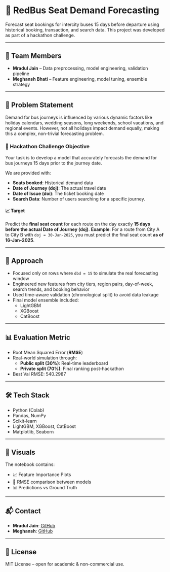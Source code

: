 # 🚌 RedBus Seat Demand Forecasting

Forecast seat bookings for intercity buses 15 days before departure using historical booking, transaction, and search data. This project was developed as part of a hackathon challenge.

---

## 👥 Team Members

- **Mradul Jain** – Data preprocessing, model engineering, validation pipeline  
- **Meghansh Bhati** – Feature engineering, model tuning, ensemble strategy

---

## 📌 Problem Statement

Demand for bus journeys is influenced by various dynamic factors like holiday calendars, wedding seasons, long weekends, school vacations, and regional events. However, not all holidays impact demand equally, making this a complex, non-trivial forecasting problem.

### 🎯 Hackathon Challenge Objective

Your task is to develop a model that accurately forecasts the demand for bus journeys 15 days prior to the journey date.

We are provided with:

- **Seats booked**: Historical demand data  
- **Date of Journey (doj)**: The actual travel date  
- **Date of Issue (doi)**: The ticket booking date  
- **Search Data**: Number of users searching for a specific journey. 

#### 📈 Target

Predict the **final seat count** for each route on the day exactly **15 days before the actual Date of Journey (doj)**.
**Example**: For a route from City A to City B with `doj = 30-Jan-2025`, you must predict the final seat count **as of 16-Jan-2025**.

---

## 🧠 Approach

- Focused only on rows where `dbd = 15` to simulate the real forecasting window
- Engineered new features from city tiers, region pairs, day-of-week, search trends, and booking behavior
- Used time-aware validation (chronological split) to avoid data leakage
- Final model ensemble included:
  - LightGBM
  - XGBoost
  - CatBoost

---

## 📊 Evaluation Metric

- Root Mean Squared Error (**RMSE**)
- Real-world simulation through:
  - **Public split (30%)**: Real-time leaderboard
  - **Private split (70%)**: Final ranking post-hackathon
- Best Val RMSE: 540.2987
---

## 🛠 Tech Stack

- Python (Colab)
- Pandas, NumPy
- Scikit-learn
- LightGBM, XGBoost, CatBoost
- Matplotlib, Seaborn

---

## 📸 Visuals

The notebook contains:
- 📈 Feature Importance Plots
- 🧪 RMSE comparison between models
- 📊 Predictions vs Ground Truth
---

## 📬 Contact

- **Mradul Jain**: [GitHub](https://github.com/mraduljain184)
- **Meghansh**: [GitHub](https://github.com/Meghansh2005)

---

## 📄 License

MIT License – open for academic & non-commercial use.
